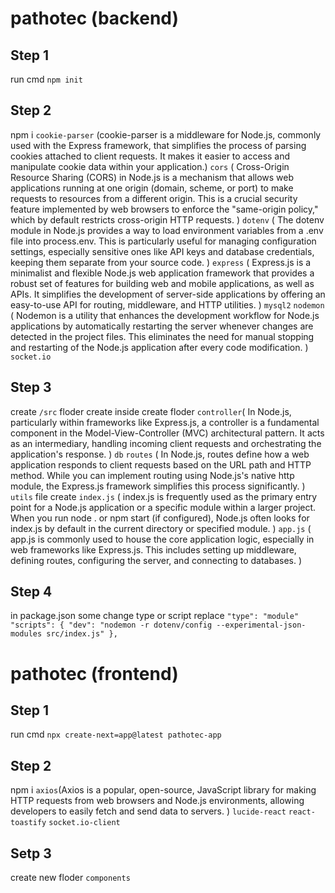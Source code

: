 # pathotec (backend)

## Step 1

run cmd `npm init`

## Step 2

npm i `cookie-parser` (cookie-parser is a middleware for Node.js, commonly used with the Express framework, that simplifies the process of parsing cookies attached to client requests. It makes it easier to access and manipulate cookie data within your application.)
`cors` (
Cross-Origin Resource Sharing (CORS) in Node.js is a mechanism that allows web applications running at one origin (domain, scheme, or port) to make requests to resources from a different origin. This is a crucial security feature implemented by web browsers to enforce the "same-origin policy," which by default restricts cross-origin HTTP requests.
)
`dotenv` (
The dotenv module in Node.js provides a way to load environment variables from a .env file into process.env. This is particularly useful for managing configuration settings, especially sensitive ones like API keys and database credentials, keeping them separate from your source code.
)
`express` (
Express.js is a minimalist and flexible Node.js web application framework that provides a robust set of features for building web and mobile applications, as well as APIs. It simplifies the development of server-side applications by offering an easy-to-use API for routing, middleware, and HTTP utilities.
)
`mysql2`
`nodemon` (
Nodemon is a utility that enhances the development workflow for Node.js applications by automatically restarting the server whenever changes are detected in the project files. This eliminates the need for manual stopping and restarting of the Node.js application after every code modification.
)
`socket.io`

## Step 3

create `/src` floder create inside create floder 
	`controller`(
		In Node.js, particularly within frameworks like Express.js, a controller is a fundamental component in the Model-View-Controller (MVC) architectural pattern. It acts as an intermediary, handling incoming client requests and orchestrating the application's response.
	)
	`db` 
	`routes` (
		In Node.js, routes define how a web application responds to client requests based on the URL path and HTTP method. While you can implement routing using Node.js's native http module, the Express.js framework simplifies this process significantly.
	)
	`utils` 
	file create 
	`index.js` (
		index.js is frequently used as the primary entry point for a Node.js application or a specific module within a larger project. When you run node . or npm start (if configured), Node.js often looks for index.js by default in the current directory or specified module.
	)
	`app.js` (
		app.js is commonly used to house the core application logic, especially in web frameworks like Express.js. This includes setting up middleware, defining routes, configuring the server, and connecting to databases.
	)

## Step 4

in package.json some change type or script replace
`"type": "module"`
`    "scripts": {
    "dev": "nodemon -r dotenv/config --experimental-json-modules src/index.js"
  },`

# pathotec (frontend)

## Step 1

run cmd `npx create-next=app@latest pathotec-app`

## Step 2

npm i `axios`(Axios is a popular, open-source, JavaScript library for making HTTP requests from web browsers and Node.js environments, allowing developers to easily fetch and send data to servers. ) `lucide-react` `react-toastify` `socket.io-client`

## Setp 3

create new floder `components`
